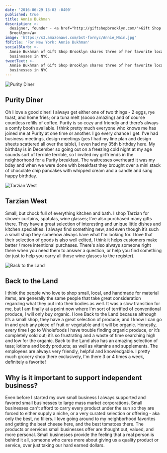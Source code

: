 ```yaml
---
date: '2016-06-29 13:03 -0400'
published: true
title: Annie Bukhman
description: >-
  designer, founder - <a href="http://giftshopbrooklyn.com/">Gift Shop
  Brooklyn</a>
image: 'https://s3.amazonaws.com/bst-fornyc/Annie_Main.jpg'
fbTitle: 'For New York: Annie Bukhman'
socialBlurb: >-
  Annie Bukhman of Gift Shop Brooklyn shares three of her favorite local
  businesses in NYC.
tweetText: >-
  Annie Bukhman of Gift Shop Brooklyn shares three of her favorite local
  businesses in NYC
---
```

![Purity Diner](https://s3.amazonaws.com/bst-fornyc/Annie_PurityDiner.jpg)
## Purity Diner

Oh I love a good diner! I always get either one of two things -  2 eggs, rye toast, and home fries; or a tuna melt (soooo amazing) and of course countless refills of coffee. Purity is so cozy and friendly and there’s always a comfy booth available. I think pretty much everyone who knows me has joined me at Purity at one time or another. I go every chance I get. I've had business meetings, design meetings (yes I had my line plan and design sheets scattered all over the table), I even had my 35th birthday here. My birthday is in December so going out on a freezing cold night at my age sounds sort of terrible terrible, so I invited my girlfriends in the neighborhood for a Purity breakfast. The waitresses overheard it was my bday and when we were done with breakfast they brought over a mini stack of chocolate chip pancakes with whipped cream and a candle and sang happy birthday. 

![Tarzian West](https://s3.amazonaws.com/bst-fornyc/Annie_TarzianWest.jpg)
## Tarzian West 

Small, but chock full of everything kitchen and bath. I shop Tarzian for shower curtains, spatulas, wine glasses;  I've also purchased many gifts there. They have a great selection of interesting and unique little dishes and kitchen specialties. I always find something new, and even though it’s such a small shop they somehow always have what I'm looking for. I love that their selection of goods is also well edited, I think it helps customers make better / more intentional purchases.  There's also always someone right there when you need them to answer a question, or help you find something (or just to help you carry all those wine glasses to the register).

![Back to the Land](https://s3.amazonaws.com/bst-fornyc/Annie_Back%20to%20the%20land.jpg)
## Back to the Land

I think the people who love to shop small, local, and handmade for material items, are generally the same people that take great consideration regarding what they put into their bodies as well.  It was a slow transition for me, but I am finally at a point now where I'm sort of terrified of conventional produce, I will only buy organic. I love Back to the Land because although it’s a small shop, they have a great selection of produce; and I know I can go in and grab any piece of fruit or vegetable and it will be organic. Honestly, every time I go to Wholefoods I have trouble finding organic produce, or it’s completely sold out; it’s so frustrating and a waste of time searching high and low for the organic.  Back to the Land also has an amazing selection of teas; lotions and body products; as well as vitamins and supplements. The employees are always very friendly, helpful and knowledgable. I pretty much grocery shop there exclusively, I'm there 3 or 4 times a week, definitely a favorite!

## Why is it important to support independent business?

Even before I started my own small business I always supported and favored small businesses to large mass market corporations. Small businesses can't afford to carry every product under the sun so they are forced to either supply a niche, or a very curated selection or offering - aka only the best, no fillers. I love going around to my neighborhood favorites and getting the best cheese here, and the best tomatoes there. The products or services small businesses offer are thought out, valued, and more personal. Small businesses provide the feeling that a real person is behind it all, someone who cares more about giving us a quality product or service, over just taking our hard earned dollars.
